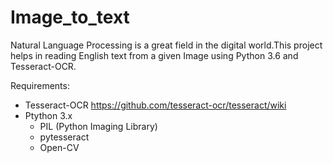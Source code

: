 # Image_to_text
Natural Language Processing is a great field in the digital world.This project helps in reading English text from a given Image using Python 3.6 and Tesseract-OCR.
 
Requirements:
   * Tesseract-OCR <https://github.com/tesseract-ocr/tesseract/wiki>
   * Ptython 3.x
      * PIL (Python Imaging Library)
      * pytesseract
      * Open-CV
